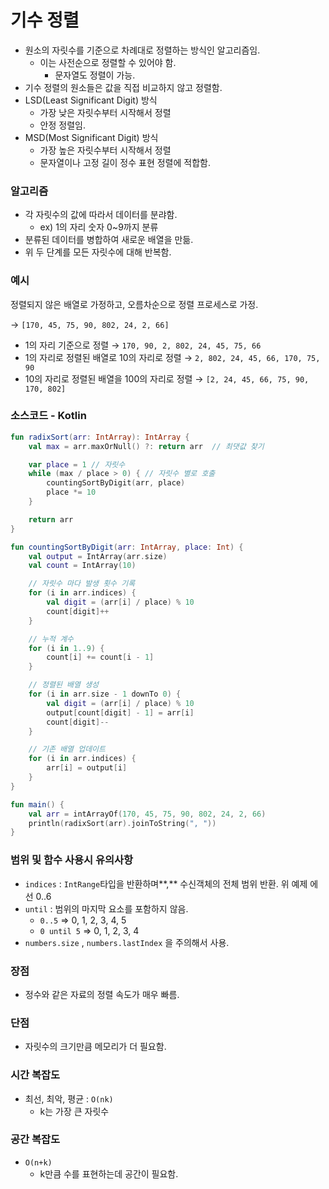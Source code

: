 # 기수 정렬

- 원소의 자릿수를 기준으로 차례대로 정렬하는 방식인 알고리즘임.
    - 이는 사전순으로 정렬할 수 있어야 함.
        - 문자열도 정렬이 가능.
- 기수 정렬의 원소들은 값을 직접 비교하지 않고 정렬함.
- LSD(Least Significant Digit) 방식
    - 가장 낮은 자릿수부터 시작해서 정렬
    - 안정 정렬임.
- MSD(Most Significant Digit) 방식
    - 가장 높은 자릿수부터 시작해서 정렬
    - 문자열이나 고정 길이 정수 표현 정렬에 적합함.

### 알고리즘

- 각 자릿수의 값에 따라서 데이터를 분랴함.
    - ex) 1의 자리 숫자 0~9까지 분류
- 분류된 데이터를 병합하여 새로운 배열을 만듦.
- 위 두 단계를 모든 자릿수에 대해 반복함.

### 예시

정렬되지 않은 배열로 가정하고, 오름차순으로 정렬 프로세스로 가정. 

→ `[170, 45, 75, 90, 802, 24, 2, 66]`

- 1의 자리 기준으로 정렬 → `170, 90, 2, 802, 24, 45, 75, 66`
- 1의 자리로 정렬된 배열로 10의 자리로 정렬 → `2, 802, 24, 45, 66, 170, 75, 90`
- 10의 자리로 정렬된 배열을 100의 자리로 정렬 → `[2, 24, 45, 66, 75, 90, 170, 802]`

### 소스코드 - Kotlin

```kotlin
fun radixSort(arr: IntArray): IntArray {
    val max = arr.maxOrNull() ?: return arr  // 최댓값 찾기

    var place = 1 // 자릿수
    while (max / place > 0) { // 자릿수 별로 호출
        countingSortByDigit(arr, place)
        place *= 10
    }

    return arr
}

fun countingSortByDigit(arr: IntArray, place: Int) {
    val output = IntArray(arr.size)
    val count = IntArray(10)

    // 자릿수 마다 발생 횟수 기록
    for (i in arr.indices) {
        val digit = (arr[i] / place) % 10
        count[digit]++
    }

    // 누적 계수
    for (i in 1..9) {
        count[i] += count[i - 1]
    }

    // 정렬된 배열 생성
    for (i in arr.size - 1 downTo 0) {
        val digit = (arr[i] / place) % 10
        output[count[digit] - 1] = arr[i]
        count[digit]--
    }

    // 기존 배열 업데이트
    for (i in arr.indices) {
        arr[i] = output[i]
    }
}

fun main() {
    val arr = intArrayOf(170, 45, 75, 90, 802, 24, 2, 66)
    println(radixSort(arr).joinToString(", "))
}
```

### 범위 및 함수 사용시 유의사항

- `indices` : `IntRange`타입을 반환하며**,** 수신객체의 전체 범위 반환. 위 예제 에선 0..6
- `until` : 범위의 마지막 요소를 포함하지 않음.
    - `0..5` => 0, 1, 2, 3, 4, 5
    - `0 until 5` => 0, 1, 2, 3, 4
- `numbers.size` , `numbers.lastIndex` 을 주의해서 사용.

### 장점

- 정수와 같은 자료의 정렬 속도가 매우 빠름.

### 단점

- 자릿수의 크기만큼 메모리가 더 필요함.

### 시간 복잡도

- 최선, 최악, 평균 : `O(nk)`
    - k는 가장 큰 자릿수

### 공간 복잡도

- `O(n+k)`
    - k만큼 수를 표현하는데 공간이 필요함.
